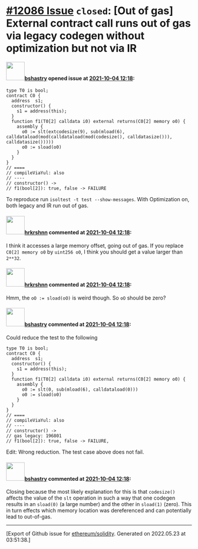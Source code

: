 # [\#12086 Issue](https://github.com/ethereum/solidity/issues/12086) `closed`: [Out of gas] External contract call runs out of gas via legacy codegen without optimization but not via IR

#### <img src="https://avatars.githubusercontent.com/u/2388185?v=4" width="50">[bshastry](https://github.com/bshastry) opened issue at [2021-10-04 12:18](https://github.com/ethereum/solidity/issues/12086):

```
type T0 is bool;
contract C0 {
  address  s1;
  constructor() {
    s1 = address(this);
  }
  function f1(T0[2] calldata i0) external returns(C0[2] memory o0) {
    assembly {
      o0 := slt(extcodesize(9), sub(mload(6), calldataload(mod(calldataload(mod(codesize(), calldatasize())), calldatasize()))))
      o0 := sload(o0)
    }
  }
}
// ====
// compileViaYul: also
// ----
// constructor() ->
// f1(bool[2]): true, false -> FAILURE
```

To reproduce run `isoltest -t test --show-messages`. With Optimization on, both legacy and IR run out of gas.

#### <img src="https://avatars.githubusercontent.com/u/13174375?u=52d702cb6bec53b561afa293cf9cd53ef7a63924&v=4" width="50">[hrkrshnn](https://github.com/hrkrshnn) commented at [2021-10-04 12:18](https://github.com/ethereum/solidity/issues/12086#issuecomment-933430695):

I think it accesses a large memory offset, going out of gas. If you replace `C0[2] memory o0` by `uint256 o0`, I think you should get a value larger than `2**32`.

#### <img src="https://avatars.githubusercontent.com/u/13174375?u=52d702cb6bec53b561afa293cf9cd53ef7a63924&v=4" width="50">[hrkrshnn](https://github.com/hrkrshnn) commented at [2021-10-04 12:18](https://github.com/ethereum/solidity/issues/12086#issuecomment-933432646):

Hmm, the `oO := sload(oO)` is weird though. So `oO` should be zero?

#### <img src="https://avatars.githubusercontent.com/u/2388185?v=4" width="50">[bshastry](https://github.com/bshastry) commented at [2021-10-04 12:18](https://github.com/ethereum/solidity/issues/12086#issuecomment-933433226):

Could reduce the test to the following

```
type T0 is bool;
contract C0 {
  address  s1;
  constructor() {
    s1 = address(this);
  }
  function f1(T0[2] calldata i0) external returns(C0[2] memory o0) {
    assembly {
      o0 := slt(0, sub(mload(6), calldataload(0)))
      o0 := sload(o0)
    }
  }
}
// ====
// compileViaYul: also
// ----
// constructor() ->
// gas legacy: 196801
// f1(bool[2]): true, false -> FAILURE,
```

Edit: Wrong reduction. The test case above does not fail.

#### <img src="https://avatars.githubusercontent.com/u/2388185?v=4" width="50">[bshastry](https://github.com/bshastry) commented at [2021-10-04 12:18](https://github.com/ethereum/solidity/issues/12086#issuecomment-933450466):

Closing because the most likely explanation for this is that `codesize()` affects the value of the `slt` operation in such a way that one codegen results in an `sload(0)` (a large number) and the other in `sload(1)` (zero). This in turn effects which memory location was dereferenced and can potentially lead to out-of-gas.


-------------------------------------------------------------------------------



[Export of Github issue for [ethereum/solidity](https://github.com/ethereum/solidity). Generated on 2022.05.23 at 03:51:38.]
